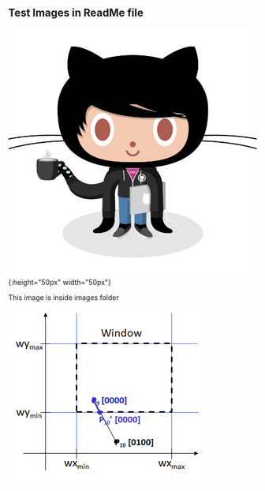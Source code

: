 
## Test Images in ReadMe file

![Test Image 1](img1.jpg){:height="50px" width="50px"}

This image is inside images folder

![Test Image 2](images/cohen-sutherland.png)
